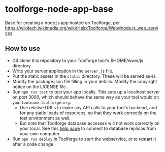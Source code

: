 # toolforge-node-app-base
Base for creating a node.js app hosted on Toolforge, per https://wikitech.wikimedia.org/wiki/Help:Toolforge/Web#node.js_web_services

## How to use

- Git clone this repository to your Toolforge tool's $HOME/www/js directory
- Write your server application in the `server.js` file.
- Put the static assets in the `static` directory. These will be served as-is. 
- Modify the package.json file filling in your details. Modify the copyright notice on the LICENSE file.
- Run `npm run test` to test your app locally. This sets up a localhost server on port 3000, which should behave the same way as your tool would on `yourtoolname.toolforge.org`.
   - Use relative URLs to make any API calls to your tool's backend, and for any static loads of resources, so that they work correctly on the test environment as well. 
   - But note that Toolforge database accesses will not work correctly on your local. See this [help page](https://wikitech.wikimedia.org/wiki/Help:Toolforge/Database#Connecting_to_the_database_replicas_from_your_own_computer) to connect to database replicas from your own computer.
- Run `npm run deploy` in Toolforge to start the webservice, or to restart it after a code change.
 
